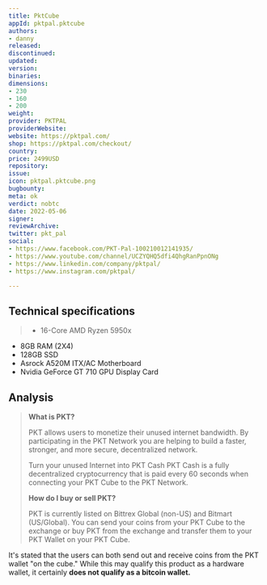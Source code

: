 ```yaml
---
title: PktCube
appId: pktpal.pktcube
authors:
- danny
released: 
discontinued: 
updated: 
version: 
binaries: 
dimensions:
- 230
- 160
- 200
weight: 
provider: PKTPAL
providerWebsite: 
website: https://pktpal.com/
shop: https://pktpal.com/checkout/
country: 
price: 2499USD
repository: 
issue: 
icon: pktpal.pktcube.png
bugbounty: 
meta: ok
verdict: nobtc
date: 2022-05-06
signer: 
reviewArchive: 
twitter: pkt_pal
social:
- https://www.facebook.com/PKT-Pal-100210012141935/
- https://www.youtube.com/channel/UCZYQHQ5dfi4QhgRanPpnONg
- https://www.linkedin.com/company/pktpal/
- https://www.instagram.com/pktpal/

---
```


## Technical specifications

> - 16-Core AMD Ryzen 5950x
- 8GB RAM (2X4)
- 128GB SSD
- Asrock A520M ITX/AC Motherboard
- Nvidia GeForce GT 710 GPU Display Card

## Analysis

> **What is PKT?**
>
> PKT allows users to monetize their unused internet bandwidth. By participating in the PKT Network you are helping to build a faster, stronger, and more secure, decentralized network.
>
> Turn your unused Internet into PKT Cash
> PKT Cash is a fully decentralized cryptocurrency that is paid every 60 seconds when connecting your PKT Cube to the PKT Network.
>
> **How do I buy or sell PKT?**
>
> PKT is currently listed on Bittrex Global (non-US) and Bitmart (US/Global). You can send your coins from your PKT Cube to the exchange or buy PKT from the exchange and transfer them to your PKT Wallet on your PKT Cube.

It's stated that the users can both send out and receive coins from the PKT wallet "on the cube." While this may qualify this product as a hardware wallet, it certainly **does not qualify as a bitcoin wallet.**